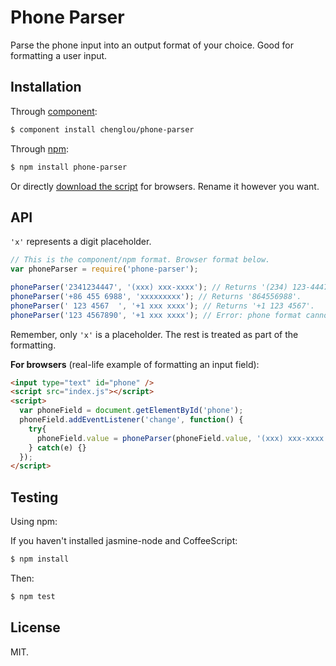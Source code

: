 
# Phone Parser
Parse the phone input into an output format of your choice. Good for formatting a user input.

## Installation
Through [component](https://github.com/component/component):

```bash
$ component install chenglou/phone-parser
```

Through [npm](https://npmjs.org):

```bash
$ npm install phone-parser
```

Or directly [download the script](https://raw.github.com/chenglou/phone-parser/master/index.js) for browsers. Rename it however you want.

## API
`'x'` represents a digit placeholder.

```js
// This is the component/npm format. Browser format below.
var phoneParser = require('phone-parser');

phoneParser('2341234447', '(xxx) xxx-xxxx'); // Returns '(234) 123-4447'.
phoneParser('+86 455 6988', 'xxxxxxxxx'); // Returns '864556988'.
phoneParser(' 123 4567  ', '+1 xxx xxxx'); // Returns '+1 123 4567'.
phoneParser('123 4567890', '+1 xxx xxxx'); // Error: phone format cannot be parsed.
```

Remember, only `'x'` is a placeholder. The rest is treated as part of the formatting.

**For browsers** (real-life example of formatting an input field):

```html
<input type="text" id="phone" />
<script src="index.js"></script>
<script>
  var phoneField = document.getElementById('phone');
  phoneField.addEventListener('change', function() {
    try{
      phoneField.value = phoneParser(phoneField.value, '(xxx) xxx-xxxx');
    } catch(e) {}
  });
</script>
```

## Testing
Using npm:

If you haven't installed jasmine-node and CoffeeScript:

```bash
$ npm install
```

Then:

```bash
$ npm test
```

## License
MIT.
